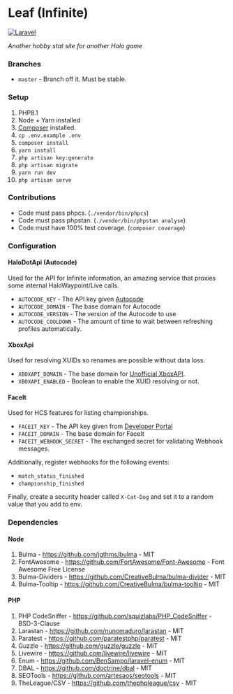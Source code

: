 # Leaf (Infinite)
[![Laravel](https://github.com/iBotPeaches/LeafApp_Infinite/actions/workflows/laravel.yml/badge.svg)](https://github.com/iBotPeaches/LeafApp_Infinite/actions/workflows/laravel.yml)

_Another hobby stat site for another Halo game_

### Branches
 * `master` - Branch off it. Must be stable.

### Setup
1. PHP8.1
2. Node + Yarn installed
3. [Composer](https://getcomposer.org/) installed.
4. `cp .env.example .env`
5. `composer install`
6. `yarn install`
7. `php artisan key:generate`
8. `php artisan migrate`
9. `yarn run dev`
10. `php artisan serve`

### Contributions
 * Code must pass phpcs. (`./vendor/bin/phpcs`)
 * Code must pass phpstan. (`./vendor/bin/phpstan analyse`)
 * Code must have 100% test coverage. (`composer coverage`)

### Configuration

#### HaloDotApi (Autocode)
Used for the API for Infinite information, an amazing service that proxies some internal HaloWaypoint/Live calls.

 * `AUTOCODE_KEY` - The API key given [Autocode](https://autocode.com/lib/halo/)
 * `AUTOCODE_DOMAIN` - The base domain for Autocode
 * `AUTOCODE_VERSION` - The version of the Autocode to use
 * `AUTOCODE_COOLDOWN` - The amount of time to wait between refreshing profiles automatically.

#### XboxApi
Used for resolving XUIDs so renames are possible without data loss.

 * `XBOXAPI_DOMAIN` - The base domain for [Unofficial XboxAPI](https://xbl-api.prouser123.me/).
 * `XBOXAPI_ENABLED` - Boolean to enable the XUID resolving or not.

#### FaceIt
Used for HCS features for listing championships.

 * `FACEIT_KEY` - The API key given from [Developer Portal](https://developers.faceit.com)
 * `FACEIT_DOMAIN` - The base domain for FaceIt
 * `FACEIT_WEBHOOK_SECRET` - The exchanged secret for validating Webhook messages.

Additionally, register webhooks for the following events:

 * `match_status_finished`
 * `championship_finished`

Finally, create a security header called `X-Cat-Dog` and set it to a random value that you add to env.

### Dependencies

#### Node
1. Bulma - https://github.com/jgthms/bulma - MIT
2. FontAwesome - https://github.com/FortAwesome/Font-Awesome - Font Awesome Free License
3. Bulma-Dividers - https://github.com/CreativeBulma/bulma-divider - MIT
4. Bulma-Tooltip - https://github.com/CreativeBulma/bulma-tooltip - MIT

#### PHP
1. PHP CodeSniffer - https://github.com/squizlabs/PHP_CodeSniffer - BSD-3-Clause 
2. Larastan - https://github.com/nunomaduro/larastan - MIT
3. Paratest - https://github.com/paratestphp/paratest - MIT
4. Guzzle - https://github.com/guzzle/guzzle - MIT
5. Livewire - https://github.com/livewire/livewire - MIT
6. Enum - https://github.com/BenSampo/laravel-enum - MIT
7. DBAL - https://github.com/doctrine/dbal - MIT
8. SEOTools - https://github.com/artesaos/seotools - MIT
9. TheLeague/CSV - https://github.com/thephpleague/csv - MIT
